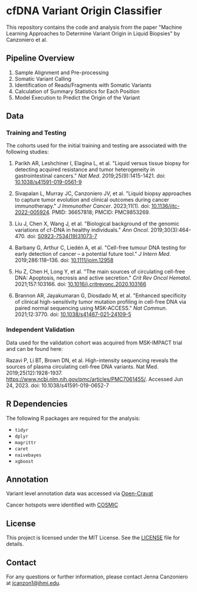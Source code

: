 # cfDNA Variant Origin Classifier

This repository contains the code and analysis from the paper "Machine Learning Approaches to Determine Variant Origin in Liquid Biopsies" by Canzoniero et al.

## Pipeline Overview
1. Sample Alignment and Pre-processing
2. Somatic Variant Calling
3. Identification of Reads/Fragments with Somatic Variants
4. Calculation of Summary Statistics for Each Position
5. Model Execution to Predict the Origin of the Variant

## Data

### Training and Testing 
The cohorts used for the initial training and testing are associated with the following studies:

1. Parikh AR, Leshchiner I, Elagina L, et al. "Liquid versus tissue biopsy for detecting acquired resistance and tumor heterogeneity in gastrointestinal cancers." *Nat Med*. 2019;25(9):1415-1421. doi: [10.1038/s41591-019-0561-9](https://doi.org/10.1038/s41591-019-0561-9)
   
2. Sivapalan L, Murray JC, Canzoniero JV, et al. "Liquid biopsy approaches to capture tumor evolution and clinical outcomes during cancer immunotherapy." *J Immunother Cancer*. 2023;11(1). doi: [10.1136/jitc-2022-005924](https://doi.org/10.1136/jitc-2022-005924). PMID: 36657818; PMCID: PMC9853269.
   
3. Liu J, Chen X, Wang J, et al. "Biological background of the genomic variations of cf-DNA in healthy individuals." *Ann Oncol*. 2019;30(3):464-470. doi: [S0923-7534(19)31073-7](https://doi.org/10.1093/annonc/mdz041)
   
4. Barbany G, Arthur C, Liedén A, et al. "Cell-free tumour DNA testing for early detection of cancer – a potential future tool." *J Intern Med*. 2019;286:118–136. doi: [10.1111/joim.12958](https://doi.org/10.1111/joim.12958)
   
5. Hu Z, Chen H, Long Y, et al. "The main sources of circulating cell-free DNA: Apoptosis, necrosis and active secretion." *Crit Rev Oncol Hematol*. 2021;157:103166. doi: [10.1016/j.critrevonc.2020.103166](https://doi.org/10.1016/j.critrevonc.2020.103166)
   
6. Brannon AR, Jayakumaran G, Diosdado M, et al. "Enhanced specificity of clinical high-sensitivity tumor mutation profiling in cell-free DNA via paired normal sequencing using MSK-ACCESS." *Nat Commun*. 2021;12:3770. doi: [10.1038/s41467-021-24109-5](https://doi.org/10.1038/s41467-021-24109-5)

### Independent Validation 
Data used for the validation cohort was acquired from MSK-IMPACT trial and can be found here: 

Razavi P, Li BT, Brown DN, et al. High-intensity sequencing reveals the sources of plasma circulating cell-free DNA variants. Nat Med. 2019;25(12):1928-1937. https://www.ncbi.nlm.nih.gov/pmc/articles/PMC7061455/. Accessed Jun 24, 2023. doi: 10.1038/s41591-019-0652-7


## R Dependencies
The following R packages are required for the analysis:

- `tidyr`
- `dplyr`
- `magrittr`
- `caret`
- `naivebayes`
- `xgboost`


## Annotation 

Variant level annotation data was accessed via [Open-Cravat](https://github.com/KarchinLab/open-cravat)

Cancer hotspots were identified with [COSMIC](https://cancer.sanger.ac.uk/cosmic)


## License
This project is licensed under the MIT License. See the [LICENSE](LICENSE) file for details.

## Contact
For any questions or further information, please contact Jenna Canzoniero at [jcanzon1@jhmi.edu](mailto:jcanzon1@jhmi.edu).
